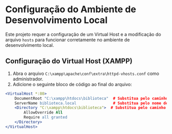 # Configuração do Ambiente de Desenvolvimento Local

Este projeto requer a configuração de um Virtual Host e a modificação do arquivo `hosts` para funcionar corretamente no ambiente de desenvolvimento local.

## Configuração do Virtual Host (XAMPP)

1.  Abra o arquivo `C:\xampp\apache\conf\extra\httpd-vhosts.conf` como administrador.
2.  Adicione o seguinte bloco de código ao final do arquivo:

```apache
<VirtualHost *:80>
    DocumentRoot "C:\xampp\htdocs\biblioteca"  # Substitua pelo caminho correto do seu projeto
    ServerName biblioteca.local                # Substitua pelo nome de domínio desejado
    <Directory "C:\xampp\htdocs\biblioteca">  # Substitua pelo caminho correto do seu projeto
        AllowOverride All
        Require all granted
    </Directory>
</VirtualHost>
